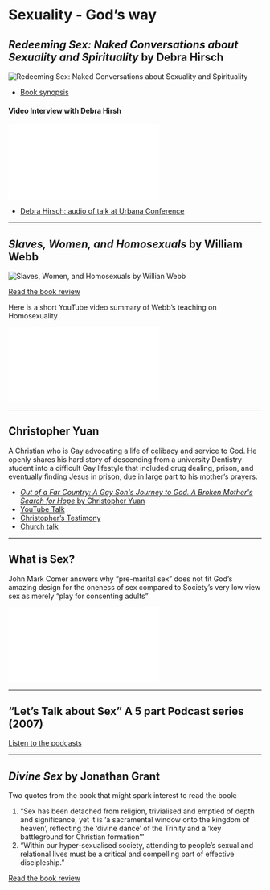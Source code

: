 # Sexuality - God’s way

## _Redeeming Sex: Naked Conversations about Sexuality and Spirituality_ by Debra Hirsch

![Redeeming Sex: Naked Conversations about Sexuality and Spirituality](http://www.seedbed.com/wp-content/uploads/redeeming-sex.jpg)

- [Book synopsis](http://www.seedbed.com/redeeming-sex-deb-hirsch/)

#### Video Interview with Debra Hirsh
<div class="container">
<iframe src="//www.youtube.com/embed/Jb96CCg5e50" frameborder="0" allowfullscreen class="video"></iframe>
</div>

- [Debra Hirsch: audio of talk at Urbana Conference]( https://urbana.org/seminar/redeeming-sex-missional-perspective-theology-sexuality-gender-identity)

---

## _Slaves, Women, and Homosexuals_ by William Webb

![Slaves, Women, and Homosexuals by Willian Webb](https://www.ivpress.com/Media/Default/Products/1561.jpg)

[Read the book review](https://images-na.ssl-images-amazon.com/images/I/41XOCHL5z8L.jpg)

Here is a short YouTube video summary of Webb’s teaching on Homosexuality
<div class="container">
<iframe src="//www.youtube.com/embed/Uddcn_oC9jA?start=1914" 
frameborder="0" allowfullscreen class="video"></iframe>
</div>

---

## Christopher Yuan
A Christian who is Gay advocating a life of celibacy and service to God. He openly shares his hard story of descending from a university Dentistry student into a difficult Gay lifestyle that included drug dealing, prison, and eventually finding Jesus in prison, due in large part to his mother’s prayers.

- [_Out of a Far Country: A Gay Son's Journey to God. A Broken Mother's Search for Hope_ by Christopher Yuan](https://www.amazon.ca/Out-Far-Country-Journey-Mothers/dp/0307729354)
- [YouTube Talk](https://www.youtube.com/watch?v=avqCaLR0nLQ )
- [Christopher’s Testimony](https://www.youtube.com/watch?v=cwmUNqrirO4)
- [Church talk](https://www.youtube.com/watch?v=Y_KspXItcsw?t=6m47s)

--- 

## What is Sex?
John Mark Comer answers why “pre-marital sex” does not fit God’s amazing design for the oneness of sex compared to Society’s very low view sex as merely “play for consenting adults”
<div class="container">
<iframe src="//www.youtube.com/embed/bF_5wbmrEsc" 
frameborder="0" allowfullscreen class="video"></iframe>
</div>

---

## “Let’s Talk about Sex” A 5 part Podcast series (2007)
[Listen to the podcasts](http://www.themeetinghouse.com/pageid/1738/)

---

## _Divine Sex_ by Jonathan Grant
Two quotes from the book that might spark interest to read the book:
1. “Sex has been detached from religion, trivialised and emptied of depth and significance, yet it is ‘a sacramental window onto the kingdom of heaven’, reflecting the ‘divine dance’ of the Trinity and a ‘key battleground for Christian formation’”
2. “Within our hyper-sexualised society, attending to people’s sexual and relational lives must be a critical and compelling part of effective discipleship.”

[Read the book review](http://www.jubilee-centre.org/book-review-divine-sex-by-jonathan-grant/)
